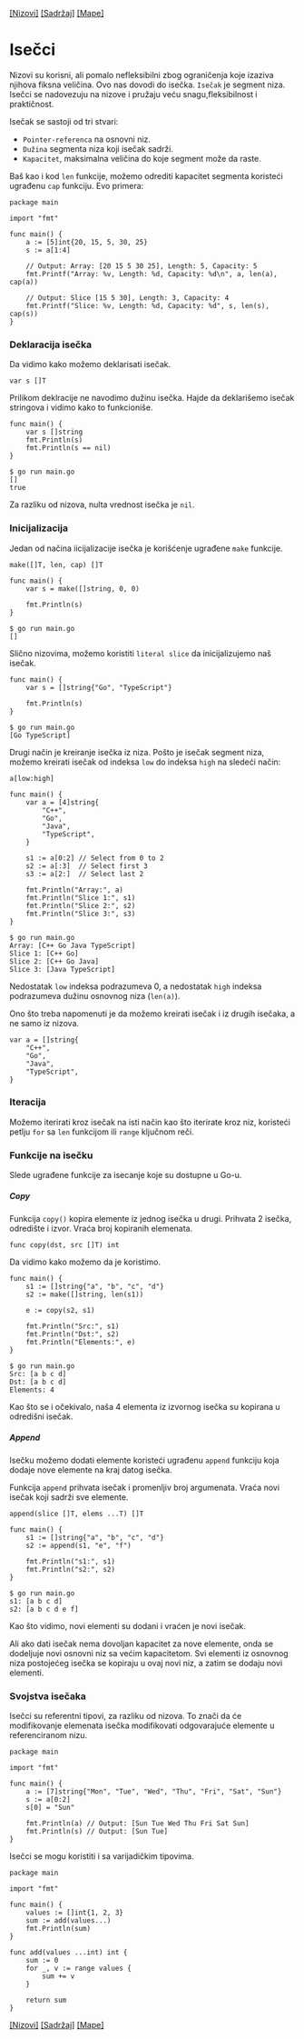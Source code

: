 [[Nizovi]](13_Nizovi.md) [[Sadržaj]](toc.md) [[Mape]](15_Mape.md)

# Isečci

Nizovi su korisni, ali pomalo nefleksibilni zbog ograničenja koje izaziva njihova fiksna veličina. Ovo nas dovodi do isečka. `Isečak` je segment niza. Isečci se nadovezuju na nizove i pružaju veću snagu,fleksibilnost i praktičnost.

Isečak se sastoji od tri stvari:

- `Pointer-referenca` na osnovni niz.
- `Dužina` segmenta niza koji isečak sadrži.
- `Kapacitet`, maksimalna veličina do koje segment može da raste.

Baš kao i kod `len` funkcije, možemo odrediti kapacitet segmenta koristeći ugrađenu `cap` funkciju. Evo primera:
```
package main

import "fmt"

func main() {
	a := [5]int{20, 15, 5, 30, 25}
	s := a[1:4]

	// Output: Array: [20 15 5 30 25], Length: 5, Capacity: 5
	fmt.Printf("Array: %v, Length: %d, Capacity: %d\n", a, len(a), cap(a))

	// Output: Slice [15 5 30], Length: 3, Capacity: 4
	fmt.Printf("Slice: %v, Length: %d, Capacity: %d", s, len(s), cap(s))
}
```

### Deklaracija isečka

Da vidimo kako možemo deklarisati isečak.
```
var s []T
```
Prilikom deklracije ne navodimo dužinu isečka. Hajde da deklarišemo isečak stringova i vidimo kako to funkcioniše.
```
func main() {
	var s []string
	fmt.Println(s)
	fmt.Println(s == nil)
}
```
	$ go run main.go
	[]
	true

Za razliku od nizova, nulta vrednost isečka je `nil`.

### Inicijalizacija

Jedan od načina iicijalizacije isečka je korišćenje ugrađene `make` funkcije.

	make([]T, len, cap) []T

```
func main() {
	var s = make([]string, 0, 0)

	fmt.Println(s)
}
```
	$ go run main.go
	[]

Slično nizovima, možemo koristiti `literal slice` da inicijalizujemo naš isečak.
```
func main() {
	var s = []string{"Go", "TypeScript"}

	fmt.Println(s)
}
```
	$ go run main.go
	[Go TypeScript]

Drugi način je kreiranje isečka iz niza. Pošto je isečak segment niza, možemo kreirati isečak od indeksa `low` do indeksa `high` na sledeći način:

	a[low:high]
```
func main() {
	var a = [4]string{
		"C++",
		"Go",
		"Java",
		"TypeScript",
	}

	s1 := a[0:2] // Select from 0 to 2
	s2 := a[:3]  // Select first 3
	s3 := a[2:]  // Select last 2

	fmt.Println("Array:", a)
	fmt.Println("Slice 1:", s1)
	fmt.Println("Slice 2:", s2)
	fmt.Println("Slice 3:", s3)
}
```
	$ go run main.go
	Array: [C++ Go Java TypeScript]
	Slice 1: [C++ Go]
	Slice 2: [C++ Go Java]
	Slice 3: [Java TypeScript]

Nedostatak `low` indeksa podrazumeva 0, a nedostatak `high` indeksa podrazumeva dužinu osnovnog niza (`len(a)`).

Ono što treba napomenuti je da možemo kreirati isečak i iz drugih isečaka, a ne samo iz nizova.
```
var a = []string{
	"C++",
	"Go",
	"Java",
	"TypeScript",
}
```
### Iteracija

Možemo iterirati kroz isečak na isti način kao što iterirate kroz niz, koristeći petlju `for` sa `len` funkcijom ili `range` ključnom reči.

### Funkcije na isečku

Slede ugrađene funkcije za isecanje koje su dostupne u Go-u.

##### Copy

Funkcija `copy()` kopira elemente iz jednog isečka u drugi. Prihvata 2 isečka, odredište i izvor. Vraća broj kopiranih elemenata.

	func copy(dst, src []T) int

Da vidimo kako možemo da je koristimo.
```
func main() {
	s1 := []string{"a", "b", "c", "d"}
	s2 := make([]string, len(s1))

	e := copy(s2, s1)

	fmt.Println("Src:", s1)
	fmt.Println("Dst:", s2)
	fmt.Println("Elements:", e)
}
```
	$ go run main.go
	Src: [a b c d]
	Dst: [a b c d]
	Elements: 4

Kao što se i očekivalo, naša 4 elementa iz izvornog isečka su kopirana u odredišni isečak.

##### Append

Isečku možemo dodati elemente koristeći ugrađenu `append` funkciju koja dodaje nove elemente na kraj datog isečka.

Funkcija `append` prihvata isečak i promenljiv broj argumenata. Vraća novi isečak koji sadrži sve elemente.

	append(slice []T, elems ...T) []T

```
func main() {
	s1 := []string{"a", "b", "c", "d"}
	s2 := append(s1, "e", "f")

	fmt.Println("s1:", s1)
	fmt.Println("s2:", s2)
}
```
	$ go run main.go
	s1: [a b c d]
	s2: [a b c d e f]

Kao što vidimo, novi elementi su dodani i vraćen je novi isečak.

Ali ako dati isečak nema dovoljan kapacitet za nove elemente, onda se dodeljuje novi osnovni niz sa većim kapacitetom. Svi elementi iz osnovnog niza postojećeg isečka se kopiraju u ovaj novi niz, a zatim se dodaju novi elementi.

### Svojstva isečaka

Isečci su referentni tipovi, za razliku od nizova. To znači da će modifikovanje elemenata isečka modifikovati odgovarajuće elemente u referenciranom nizu.
```
package main

import "fmt"

func main() {
	a := [7]string{"Mon", "Tue", "Wed", "Thu", "Fri", "Sat", "Sun"}
	s := a[0:2]
	s[0] = "Sun"

	fmt.Println(a) // Output: [Sun Tue Wed Thu Fri Sat Sun]
	fmt.Println(s) // Output: [Sun Tue]
}
```
Isečci se mogu koristiti i sa varijadičkim tipovima.
```
package main

import "fmt"

func main() {
	values := []int{1, 2, 3}
	sum := add(values...)
	fmt.Println(sum)
}

func add(values ...int) int {
	sum := 0
	for _, v := range values {
		sum += v
	}

	return sum
}
```

[[Nizovi]](13_Nizovi.md) [[Sadržaj]](toc.md) [[Mape]](15_Mape.md)